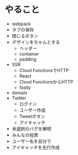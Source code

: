 # やること

- webpack
- タブの保存
- 閉じるボタン
- デザインをちゃんとする
  - ヘッダー
  - container
  - padding
- SSR
  - Cloud FunctionsでHTTP
  - React
  - Cloud FunctionsからHTTP
  - fastly
- domain
- Twitter
  - ログイン
  - ユーザー作成
  - Tweetボタン
  - アイキャッチ
- 未選択のバグを解明
- みんなの投票
- ユーザー名を自分で
- アイキャッチを先行作成
